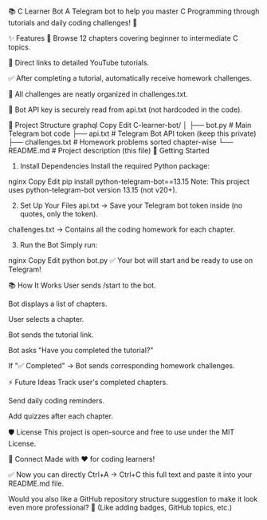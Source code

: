 📚 C Learner Bot
A Telegram bot to help you master C Programming through tutorials and daily coding challenges! 🚀

✨ Features
📖 Browse 12 chapters covering beginner to intermediate C topics.

🎥 Direct links to detailed YouTube tutorials.

✅ After completing a tutorial, automatically receive homework challenges.

📂 All challenges are neatly organized in challenges.txt.

🔐 Bot API key is securely read from api.txt (not hardcoded in the code).

📂 Project Structure
graphql
Copy
Edit
C-learner-bot/
│
├── bot.py            # Main Telegram bot code
├── api.txt           # Telegram Bot API token (keep this private)
├── challenges.txt    # Homework problems sorted chapter-wise
└── README.md         # Project description (this file)
🚀 Getting Started
1. Install Dependencies
Install the required Python package:

nginx
Copy
Edit
pip install python-telegram-bot==13.15
Note: This project uses python-telegram-bot version 13.15 (not v20+).

2. Set Up Your Files
api.txt → Save your Telegram bot token inside (no quotes, only the token).

challenges.txt → Contains all the coding homework for each chapter.

3. Run the Bot
Simply run:

nginx
Copy
Edit
python bot.py
✅ Your bot will start and be ready to use on Telegram!

📚 How It Works
User sends /start to the bot.

Bot displays a list of chapters.

User selects a chapter.

Bot sends the tutorial link.

Bot asks "Have you completed the tutorial?"

If "✅ Completed" → Bot sends corresponding homework challenges.

⚡ Future Ideas
Track user's completed chapters.

Send daily coding reminders.

Add quizzes after each chapter.

🛡 License
This project is open-source and free to use under the MIT License.

💬 Connect
Made with ❤️ for coding learners!

✅ Now you can directly Ctrl+A → Ctrl+C this full text and paste it into your README.md file.

Would you also like a GitHub repository structure suggestion to make it look even more professional? 🚀
(Like adding badges, GitHub topics, etc.)
